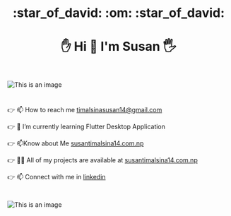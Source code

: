  <h1 align="center">:star_of_david: :om: :star_of_david:<br></h1>
  <h1 align="center">✋ Hi 🤚 I'm Susan 🖐</h1>
  <br>

  
![This is an image](https://images.unsplash.com/photo-1559673629-863b7c622e5d?ixlib=rb-1.2.1&ixid=MnwxMjA3fDB8MHxwaG90by1yZWxhdGVkfDR8fHxlbnwwfHx8fA%3D%3D&w=1000&q=80)

#  #


:point_right:     📫 How to reach me [timalsinasusan14@gmail.com](https://mail.google.com/mail/u/0/#inbox?compose=CllgCJTGmpJLHcsGztgNCRmxQpHQzhSQRRhlbcFnwBcktVkmWcWslKvCzvBrwGdNKQpMLltJLrg)

:point_right:     🌱 I’m currently learning Flutter Desktop Application

:point_right:      📫Know about Me [susantimalsina14.com.np](http://www.susantimalsina14.com.np)

:point_right:      👨‍💻 All of my projects are available at [susantimalsina14.com.np](http://www.susantimalsina14.com.np/works.php)

:point_right:     📫 Connect with me in [linkedin](https://www.linkedin.com/in/susan-timalsina-9a802919a/)


# #

![This is an image](https://github-readme-stats.vercel.app/api?username=susan1800&&show_icons=true&title_color=ffffff&icon_color=bb2acf&text_color=daf7dc&bg_color=151515)


<!--
![This is an image](https://github-readme-stats.vercel.app/api?username=susan1800&&show_icons=true&title_color=ffffff&icon_color=bb2acf&text_color=daf7dc&bg_color=151515)

**susan1800/susan1800** is a ✨ _special_ ✨ repository because its `README.md` (this file) appears on your GitHub profile.

Here are some ideas to get you started:

- 🔭 I’m currently working on ...
- 🌱 I’m currently learning ...
- 👯 I’m looking to collaborate on ...
- 🤔 I’m looking for help with ...
- 💬 Ask me about ...
- 📫 How to reach me: ...
- 😄 Pronouns: ...
- ⚡ Fun fact: ...
-->
